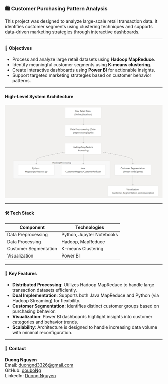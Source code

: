 ### 🛍️ Customer Purchasing Pattern Analysis

This project was designed to analyze large-scale retail transaction data. It identifies customer segments using clustering techniques and supports data-driven marketing strategies through interactive dashboards.

---

#### 📌 Objectives

- Process and analyze large retail datasets using **Hadoop MapReduce**.
- Identify meaningful customer segments using **K-means clustering**.
- Create interactive dashboards using **Power BI** for actionable insights.
- Support targeted marketing strategies based on customer behavior patterns.

---

#### High-Level System Architecture
![Diagram](https://github.com/douboNg/Customer-Purchasing-Pattern-Analysis/blob/cba179191935c5d8f6cbbb123a013dbef68ba61a/Diagram%20High-Level%20System%20Architecture.jpeg)

---

#### 🛠️ Tech Stack

| Component            | Technologies                                       |
|---------------------|----------------------------------------------------|
| Data Preprocessing   | Python, Jupyter Notebooks                          |
| Data Processing      | Hadoop, MapReduce                                  |
| Customer Segmentation| K-means Clustering                                 |
| Visualization        | Power BI                                           |

---

#### 🧱 Key Features

- **Distributed Processing**: Utilizes Hadoop MapReduce to handle large transaction datasets efficiently.
- **Dual Implementation**: Supports both Java MapReduce and Python (via Hadoop Streaming) for flexibility.
- **Customer Segmentation**: Identifies distinct customer groups based on purchasing behavior.
- **Visualization**: Power BI dashboards highlight insights into customer categories and behavior trends.
- **Scalability**: Architecture is designed to handle increasing data volume with minimal reconfiguration.

---

#### 📧 Contact

**Duong Nguyen**  
Email: duongnd3326@gmail.com  
GitHub: [douboNg](https://github.com/douboNg)  
LinkedIn: [Duong Nguyen](https://www.linkedin.com/in/duongnd33/)

